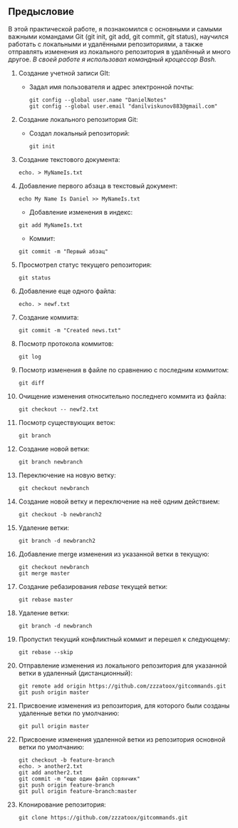 ## Предысловие

В этой практической работе, я познакомился с основными и самыми важными командами Git (git init, git add, git commit, git status), научился работать с локальными и удалёнными репозиториями, а также отправлять изменения из локального репозитория в удалённый и много другое.
_В своей работе я использовал командный кроцессор Bash._ 
1. Создание учетной записи GIt:
   * Задал имя пользователя и адрес электронной почты:
      
      ```
      git config --global user.name "DanielNotes"
      git config --global user.email "danilviskunov883@gmail.com"
      ```
2. Создание локального репозитория Git:
   * Создал локальный репозиторий:
   
      ```
      git init
      ```
3. Создание текстового документа:
    ```
    echo. > MyNameIs.txt
    ```
4. Добавление первого абзаца в текстовый документ:
    ```
    echo My Name Is Daniel >> MyNameIs.txt
    ```
    * Добавление изменения в индекс:
      
    ```
    git add MyNameIs.txt
    ```
    * Коммит:
      
    ```
    git commit -m "Первый абзац"
    ```

5. Просмотрел статус текущего репозитория:
    ```
    git status
    ```
6. Добавление еще одного файла:
    ```
    echo. > newf.txt
    ```
7. Создание коммита:
    ```
    git commit -m "Created news.txt"
    ```
8. Посмотр протокола коммитов:
    ```
    git log
    ```
9. Посмотр изменения в файле по сравнению с последним коммитом:
    ```
    git diff
    ```
10. Очищение изменения относительно последнего коммита из файла:
    ```
    git checkout -- newf2.txt
    ```
11. Посмотр существующих веток:
    ```
    git branch
    ```
12. Создание новой ветки:
    ```
    git branch newbranch
    ```
13. Переключение на новую ветку:
    ```
    git checkout newbranch
    ```
14. Создание новой ветку и переключение на неё одним действием:
    ```
    git checkout -b newbranch2
    ```
15. Удаление ветки:
    ```
    git branch -d newbranch2
    ```
17. Добавление merge изменения из указанной ветки в текущую:
    ```
    git checkout newbranch
    git merge master
    ```
18. Создание ребазирования *rebase* текущей ветки:
    ```
    git rebase master
    ```
18. Удаление ветки:
    ```
    git branch -d newbranch
    ```
19. Пропустил текущий конфликтный коммит и перешел к следующему:
    ```
    git rebase --skip
    ```
20. Отправление изменения из локального репозитория для указанной ветки в удаленный (дистанционный):
    ```
    git remote add origin https://github.com/zzzatoox/gitcommands.git
    git push origin master
    ```
21. Присвоение изменения из репозитория, для которого были созданы удаленные ветки по умолчанию:
    ```
    git pull origin master
    ```
22. Присвоение изменения удаленной ветки из репозитория основной ветки по умолчанию:
    ```
    git checkout -b feature-branch
    echo. > another2.txt
    git add another2.txt
    git commit -m "еще один файл сорянчик"
    git push origin feature-branch
    git pull origin feature-branch:master
    ```
23. Клонирование репозитория:
    ```
    git clone https://github.com/zzzatoox/gitcommands.git
    ```
